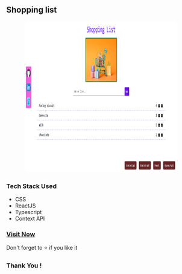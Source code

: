 ## Shopping list
<p align="center">
 <a href="https://prachi-shopping-list.netlify.app/">
 <img src="./public/ui.png"height='400'width='80%'/>
 </a>
 </p>
<h3>Tech Stack Used</h3>
 <ul>
  <li>CSS</li>
  <li>ReactJS</li>
  <li>Typescript</li>
  <li>Context API</li>
 </ul>
 
<h3><a href="https://prachi-shopping-list.netlify.app/">Visit Now</a></h3>
<p>Don't forget to ⭐ if you like it</p>

<h3>Thank You !</h3>
<br>

    



<!-- to run : npm run dev -->
<!-- npm install react-hook-form -->
